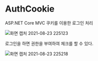 # AuthCookie
ASP.NET Core MVC 쿠키를 이용한 로그인 처리

![화면 캡처 2021-08-23 225123](https://user-images.githubusercontent.com/42315866/130459655-815e6d38-d925-4489-8467-2b2f60c4abb1.jpg)

로그인을 하면 권한을 부여하여 체크를 할 수 있다.</br>

![화면 캡처 2021-08-23 225218](https://user-images.githubusercontent.com/42315866/130459691-a5b23758-04bb-4278-ad08-a0bab221915e.jpg)

